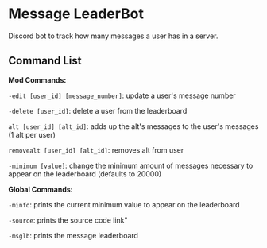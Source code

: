 # Message LeaderBot
Discord bot to track how many messages a user has in a server.

## Command List
**Mod Commands:**

`-edit [user_id] [message_number]`: update a user's message number

`-delete [user_id]`: delete a user from the leaderboard

`alt [user_id] [alt_id]`: adds up the alt's messages to the user's messages (1 alt per user)

`removealt [user_id] [alt_id]`: removes alt from user

`-minimum [value]`: change the minimum amount of messages necessary to appear on the leaderboard (defaults to 20000)

**Global Commands:**

`-minfo`: prints the current minimum value to appear on the leaderboard

`-source`: prints the source code link"

`-msglb`: prints the message leaderboard
